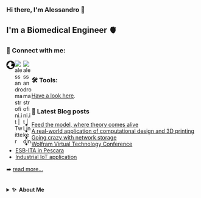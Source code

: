 ### Hi there, I'm Alessandro 👋

## I'm a Biomedical Engineer 🫀

### 🔗 Connect with me:

[<img align="left" alt="alessandromastrofini.it" width="22px" src="https://raw.githubusercontent.com/iconic/open-iconic/master/svg/globe.svg" />](https://alessandromastrofini.it)
[<img align="left" alt="alessandromastrofini.it | Twitter" width="22px" src="https://cdn.jsdelivr.net/npm/simple-icons@v3/icons/twitter.svg" />](https://twitter.com/alessandro_mstr)
[<img align="left" alt="alessandromastrofini.it | LinkedIn" width="22px" src="https://cdn.jsdelivr.net/npm/simple-icons@v3/icons/linkedin.svg" />](https://www.linkedin.com/in/alessandro-mastrofini/)

<br>

### 🛠 Tools:

[Have a look here](https://alessandromastrofini.it/topics-2/).

### 📕  Latest Blog posts
<!-- BLOG-POST-LIST:START -->
- [Feed the model, where theory comes alive](https://alessandromastrofini.it/2025/04/05/feed-the-model-where-theory-comes-alive/)
- [A real-world application of computational design and  3D printing](https://alessandromastrofini.it/2025/03/30/real-world-application-computational-design-3d-printing/)
- [Going crazy with network storage](https://alessandromastrofini.it/2024/12/15/going-crazy-with-network-drives-storage/)
- [Wolfram Virtual Technology Conference](https://alessandromastrofini.it/2024/11/04/wolfram-virtual-technology-conference/)
- [ESB-ITA in Pescara](https://alessandromastrofini.it/2024/10/05/esb-ita-in-pescara/)
- [Industrial IoT application](https://alessandromastrofini.it/2024/08/12/industrial-iot-application/)
<!-- BLOG-POST-LIST:END -->
➡️ [read more...](https://alessandromastrofini.it)

<br>

<details>
  <summary><b>✨&nbsp;&nbsp;About&nbsp;Me</b></summary>
  <br/>
  
  I am a Biomedical Engineer. 
  
  I'm from Rome, Italy.
</details>  
